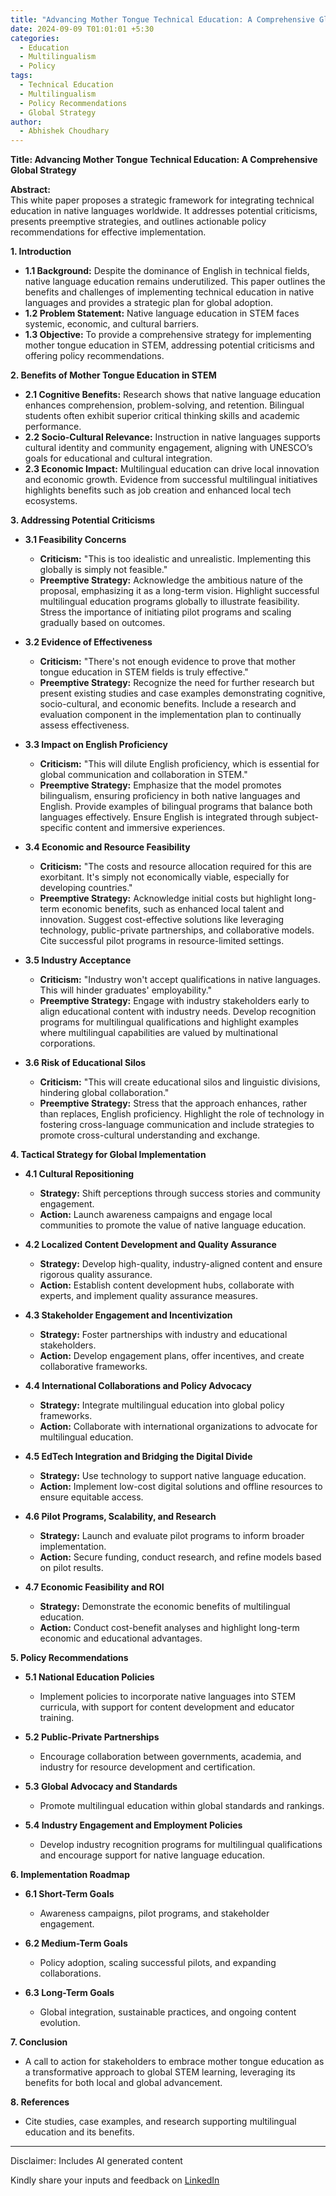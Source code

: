 ```yaml
---
title: "Advancing Mother Tongue Technical Education: A Comprehensive Global Strategy"
date: 2024-09-09 T01:01:01 +5:30
categories:
  - Education
  - Multilingualism
  - Policy
tags:
  - Technical Education
  - Multilingualism
  - Policy Recommendations
  - Global Strategy
author:
  - Abhishek Choudhary
---
```


**Title: Advancing Mother Tongue Technical Education: A Comprehensive Global Strategy**

**Abstract:**  
This white paper proposes a strategic framework for integrating technical education in native languages worldwide. It addresses potential criticisms, presents preemptive strategies, and outlines actionable policy recommendations for effective implementation.

**1. Introduction**  
- **1.1 Background:** Despite the dominance of English in technical fields, native language education remains underutilized. This paper outlines the benefits and challenges of implementing technical education in native languages and provides a strategic plan for global adoption.
- **1.2 Problem Statement:** Native language education in STEM faces systemic, economic, and cultural barriers.
- **1.3 Objective:** To provide a comprehensive strategy for implementing mother tongue education in STEM, addressing potential criticisms and offering policy recommendations.

**2. Benefits of Mother Tongue Education in STEM**  
- **2.1 Cognitive Benefits:** Research shows that native language education enhances comprehension, problem-solving, and retention. Bilingual students often exhibit superior critical thinking skills and academic performance.
- **2.2 Socio-Cultural Relevance:** Instruction in native languages supports cultural identity and community engagement, aligning with UNESCO’s goals for educational and cultural integration.
- **2.3 Economic Impact:** Multilingual education can drive local innovation and economic growth. Evidence from successful multilingual initiatives highlights benefits such as job creation and enhanced local tech ecosystems.

**3. Addressing Potential Criticisms**

- **3.1 Feasibility Concerns**  
  - **Criticism:** "This is too idealistic and unrealistic. Implementing this globally is simply not feasible."
  - **Preemptive Strategy:** Acknowledge the ambitious nature of the proposal, emphasizing it as a long-term vision. Highlight successful multilingual education programs globally to illustrate feasibility. Stress the importance of initiating pilot programs and scaling gradually based on outcomes.

- **3.2 Evidence of Effectiveness**  
  - **Criticism:** "There's not enough evidence to prove that mother tongue education in STEM fields is truly effective."
  - **Preemptive Strategy:** Recognize the need for further research but present existing studies and case examples demonstrating cognitive, socio-cultural, and economic benefits. Include a research and evaluation component in the implementation plan to continually assess effectiveness.

- **3.3 Impact on English Proficiency**  
  - **Criticism:** "This will dilute English proficiency, which is essential for global communication and collaboration in STEM."
  - **Preemptive Strategy:** Emphasize that the model promotes bilingualism, ensuring proficiency in both native languages and English. Provide examples of bilingual programs that balance both languages effectively. Ensure English is integrated through subject-specific content and immersive experiences.

- **3.4 Economic and Resource Feasibility**  
  - **Criticism:** "The costs and resource allocation required for this are exorbitant. It's simply not economically viable, especially for developing countries."
  - **Preemptive Strategy:** Acknowledge initial costs but highlight long-term economic benefits, such as enhanced local talent and innovation. Suggest cost-effective solutions like leveraging technology, public-private partnerships, and collaborative models. Cite successful pilot programs in resource-limited settings.

- **3.5 Industry Acceptance**  
  - **Criticism:** "Industry won't accept qualifications in native languages. This will hinder graduates' employability."
  - **Preemptive Strategy:** Engage with industry stakeholders early to align educational content with industry needs. Develop recognition programs for multilingual qualifications and highlight examples where multilingual capabilities are valued by multinational corporations.

- **3.6 Risk of Educational Silos**  
  - **Criticism:** "This will create educational silos and linguistic divisions, hindering global collaboration."
  - **Preemptive Strategy:** Stress that the approach enhances, rather than replaces, English proficiency. Highlight the role of technology in fostering cross-language communication and include strategies to promote cross-cultural understanding and exchange.

**4. Tactical Strategy for Global Implementation**

- **4.1 Cultural Repositioning**  
  - **Strategy:** Shift perceptions through success stories and community engagement.
  - **Action:** Launch awareness campaigns and engage local communities to promote the value of native language education.

- **4.2 Localized Content Development and Quality Assurance**  
  - **Strategy:** Develop high-quality, industry-aligned content and ensure rigorous quality assurance.
  - **Action:** Establish content development hubs, collaborate with experts, and implement quality assurance measures.

- **4.3 Stakeholder Engagement and Incentivization**  
  - **Strategy:** Foster partnerships with industry and educational stakeholders.
  - **Action:** Develop engagement plans, offer incentives, and create collaborative frameworks.

- **4.4 International Collaborations and Policy Advocacy**  
  - **Strategy:** Integrate multilingual education into global policy frameworks.
  - **Action:** Collaborate with international organizations to advocate for multilingual education.

- **4.5 EdTech Integration and Bridging the Digital Divide**  
  - **Strategy:** Use technology to support native language education.
  - **Action:** Implement low-cost digital solutions and offline resources to ensure equitable access.

- **4.6 Pilot Programs, Scalability, and Research**  
  - **Strategy:** Launch and evaluate pilot programs to inform broader implementation.
  - **Action:** Secure funding, conduct research, and refine models based on pilot results.

- **4.7 Economic Feasibility and ROI**  
  - **Strategy:** Demonstrate the economic benefits of multilingual education.
  - **Action:** Conduct cost-benefit analyses and highlight long-term economic and educational advantages.

**5. Policy Recommendations**

- **5.1 National Education Policies**  
  - Implement policies to incorporate native languages into STEM curricula, with support for content development and educator training.

- **5.2 Public-Private Partnerships**  
  - Encourage collaboration between governments, academia, and industry for resource development and certification.

- **5.3 Global Advocacy and Standards**  
  - Promote multilingual education within global standards and rankings.

- **5.4 Industry Engagement and Employment Policies**  
  - Develop industry recognition programs for multilingual qualifications and encourage support for native language education.

**6. Implementation Roadmap**

- **6.1 Short-Term Goals**  
  - Awareness campaigns, pilot programs, and stakeholder engagement.

- **6.2 Medium-Term Goals**  
  - Policy adoption, scaling successful pilots, and expanding collaborations.

- **6.3 Long-Term Goals**  
  - Global integration, sustainable practices, and ongoing content evolution.

**7. Conclusion**  
- A call to action for stakeholders to embrace mother tongue education as a transformative approach to global STEM learning, leveraging its benefits for both local and global advancement.

**8. References**  
- Cite studies, case examples, and research supporting multilingual education and its benefits.

---

Disclaimer: Includes AI generated content

Kindly share your inputs and feedback on [LinkedIn](https://lnkd.in/gy5fNGTp) 
